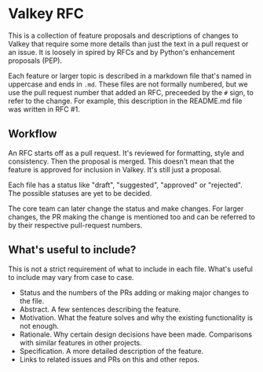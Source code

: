 Valkey RFC
==========

This is a collection of feature proposals and descriptions of changes to Valkey
that require some more details than just the text in a pull request or an issue.
It is loosely in spired by RFCs and by Python's enhancement proposals (PEP).

Each feature or larger topic is described in a markdown file that's named in
uppercase and ends in `.md`. These files are not formally numbered, but we use
the pull request number that added an RFC, preceeded by the `#` sign, to refer
to the change. For example, this description in the README.md file was written
in RFC #1.

Workflow
--------

An RFC starts off as a pull request. It's reviewed for formatting, style and
consistency. Then the proposal is merged. This doesn't mean that the feature is
approved for inclusion in Valkey. It's still just a proposal.

Each file has a status like "draft", "suggested", "approved" or "rejected". The
possible statuses are yet to be decided.

The core team can later change the status and make changes. For larger changes,
the PR making the change is mentioned too and can be referred to by their
respective pull-request numbers.

What's useful to include?
-------------------------

This is not a strict requirement of what to include in each file. What's useful
to include may vary from case to case.

* Status and the numbers of the PRs adding or making major changes to the file.
* Abstract. A few sentences describing the feature.
* Motivation. What the feature solves and why the existing functionality is not
  enough.
* Rationale. Why certain design decisions have been made. Comparisons with
  similar features in other projects.
* Specification. A more detailed description of the feature.
* Links to related issues and PRs on this and other repos.
